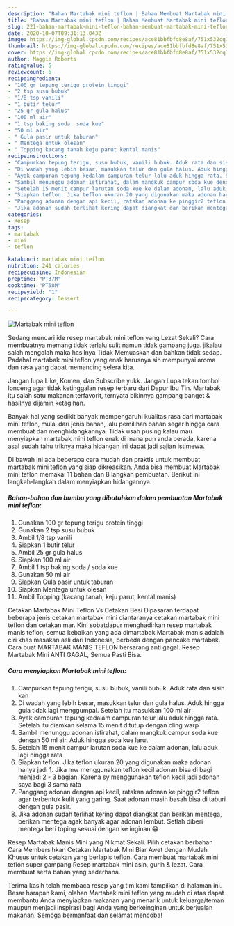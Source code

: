 ```yaml
---
description: "Bahan Martabak mini teflon | Bahan Membuat Martabak mini teflon Yang Lezat Sekali"
title: "Bahan Martabak mini teflon | Bahan Membuat Martabak mini teflon Yang Lezat Sekali"
slug: 221-bahan-martabak-mini-teflon-bahan-membuat-martabak-mini-teflon-yang-lezat-sekali
date: 2020-10-07T09:31:13.043Z
image: https://img-global.cpcdn.com/recipes/ace81bbfbfd8e8af/751x532cq70/martabak-mini-teflon-foto-resep-utama.jpg
thumbnail: https://img-global.cpcdn.com/recipes/ace81bbfbfd8e8af/751x532cq70/martabak-mini-teflon-foto-resep-utama.jpg
cover: https://img-global.cpcdn.com/recipes/ace81bbfbfd8e8af/751x532cq70/martabak-mini-teflon-foto-resep-utama.jpg
author: Maggie Roberts
ratingvalue: 5
reviewcount: 6
recipeingredient:
- "100 gr tepung terigu protein tinggi"
- "2 tsp susu bubuk"
- "1/8 tsp vanili"
- "1 butir telur"
- "25 gr gula halus"
- "100 ml air"
- "1 tsp baking soda  soda kue"
- "50 ml air"
- " Gula pasir untuk taburan"
- " Mentega untuk olesan"
- " Topping kacang tanah keju parut kental manis"
recipeinstructions:
- "Campurkan tepung terigu, susu bubuk, vanili bubuk. Aduk rata dan sisih kan"
- "Di wadah yang lebih besar, masukkan telur dan gula halus. Aduk hingga gula tidak lagi menggumpal. Setelah itu masukkan 100 ml air"
- "Ayak campuran tepung kedalam campuran telur lalu aduk hingga rata. Setelah itu diamkan selama 15 menit ditutup dengan cling warp"
- "Sambil menunggu adonan istirahat, dalam mangkuk campur soda kue dengan 50 ml air. Aduk hingga soda kue larut"
- "Setelah 15 menit campur larutan soda kue ke dalam adonan, lalu aduk lagi hingga rata"
- "Siapkan teflon. Jika teflon ukuran 20 yang digunakan maka adonan hanya jadi 1. Jika mw menggunakan teflon kecil adonan bisa di bagi menjadi 2 - 3 bagian. Karena sy menggunakan teflon kecil jadi adonan saya bagi 3 sama rata"
- "Panggang adonan dengan api kecil, ratakan adonan ke pinggir2 teflon agar terbentuk kulit yang garing. Saat adonan masih basah bisa di taburi dengan gula pasir."
- "Jika adonan sudah terlihat kering dapat diangkat dan berikan mentega, berikan mentega agak banyak agar adonan lembut. Setlah diberi mentega beri toping sesuai dengan ke inginan 😁"
categories:
- Resep
tags:
- martabak
- mini
- teflon

katakunci: martabak mini teflon 
nutrition: 241 calories
recipecuisine: Indonesian
preptime: "PT37M"
cooktime: "PT58M"
recipeyield: "1"
recipecategory: Dessert

---
```



![Martabak mini teflon](https://img-global.cpcdn.com/recipes/ace81bbfbfd8e8af/751x532cq70/martabak-mini-teflon-foto-resep-utama.jpg)

Sedang mencari ide resep martabak mini teflon yang Lezat Sekali? Cara membuatnya memang tidak terlalu sulit namun tidak gampang juga. jikalau salah mengolah maka hasilnya Tidak Memuaskan dan bahkan tidak sedap. Padahal martabak mini teflon yang enak harusnya sih mempunyai aroma dan rasa yang dapat memancing selera kita.

Jangan lupa Like, Komen, dan Subscribe yukk. Jangan Lupa tekan tombol lonceng agar tidak ketinggalan resep terbaru dari Dapur Ibu Tin. Martabak itu salah satu makanan terfavorit, ternyata bikinnya gampang banget &amp; hasilnya dijamin ketagihan.

Banyak hal yang sedikit banyak mempengaruhi kualitas rasa dari martabak mini teflon, mulai dari jenis bahan, lalu pemilihan bahan segar hingga cara membuat dan menghidangkannya. Tidak usah pusing kalau mau menyiapkan martabak mini teflon enak di mana pun anda berada, karena asal sudah tahu triknya maka hidangan ini dapat jadi sajian istimewa.


Di bawah ini ada beberapa cara mudah dan praktis untuk membuat martabak mini teflon yang siap dikreasikan. Anda bisa membuat Martabak mini teflon memakai 11 bahan dan 8 langkah pembuatan. Berikut ini langkah-langkah dalam menyiapkan hidangannya.

<!--inarticleads1-->

##### Bahan-bahan dan bumbu yang dibutuhkan dalam pembuatan Martabak mini teflon:

1. Gunakan 100 gr tepung terigu protein tinggi
1. Gunakan 2 tsp susu bubuk
1. Ambil 1/8 tsp vanili
1. Siapkan 1 butir telur
1. Ambil 25 gr gula halus
1. Siapkan 100 ml air
1. Ambil 1 tsp baking soda / soda kue
1. Gunakan 50 ml air
1. Siapkan  Gula pasir untuk taburan
1. Siapkan  Mentega untuk olesan
1. Ambil  Topping (kacang tanah, keju parut, kental manis)


Cetakan Martabak Mini Teflon Vs Cetakan Besi Dipasaran terdapat beberapa jenis cetakan martabak mini diantaranya cetakan martabak mini teflon dan cetakan mar. Kini sobatdapur menghadirkan resep martabak manis teflon, semua kebaikan yang ada dimartabak Martabak manis adalah ciri khas masakan asli dari Indonesia, berbeda dengan pancake martabak. Cara buat MARTABAK MANIS TEFLON bersarang anti gagal. Resep Martabak Mini ANTI GAGAL, Semua Pasti Bisa. 

<!--inarticleads2-->

##### Cara menyiapkan Martabak mini teflon:

1. Campurkan tepung terigu, susu bubuk, vanili bubuk. Aduk rata dan sisih kan
1. Di wadah yang lebih besar, masukkan telur dan gula halus. Aduk hingga gula tidak lagi menggumpal. Setelah itu masukkan 100 ml air
1. Ayak campuran tepung kedalam campuran telur lalu aduk hingga rata. Setelah itu diamkan selama 15 menit ditutup dengan cling warp
1. Sambil menunggu adonan istirahat, dalam mangkuk campur soda kue dengan 50 ml air. Aduk hingga soda kue larut
1. Setelah 15 menit campur larutan soda kue ke dalam adonan, lalu aduk lagi hingga rata
1. Siapkan teflon. Jika teflon ukuran 20 yang digunakan maka adonan hanya jadi 1. Jika mw menggunakan teflon kecil adonan bisa di bagi menjadi 2 - 3 bagian. Karena sy menggunakan teflon kecil jadi adonan saya bagi 3 sama rata
1. Panggang adonan dengan api kecil, ratakan adonan ke pinggir2 teflon agar terbentuk kulit yang garing. Saat adonan masih basah bisa di taburi dengan gula pasir.
1. Jika adonan sudah terlihat kering dapat diangkat dan berikan mentega, berikan mentega agak banyak agar adonan lembut. Setlah diberi mentega beri toping sesuai dengan ke inginan 😁


Resep Martabak Manis Mini yang Nikmat Sekali. Pilih cetakan berbahan Cara Membersihkan Cetakan Martabak Mini Biar Awet dengan Mudah Khusus untuk cetakan yang berlapis teflon. Cara membuat martabak mini teflon super gampang Resep martabak mini asin, gurih &amp; lezat. Cara membuat serta bahan yang sederhana. 

Terima kasih telah membaca resep yang tim kami tampilkan di halaman ini. Besar harapan kami, olahan Martabak mini teflon yang mudah di atas dapat membantu Anda menyiapkan makanan yang menarik untuk keluarga/teman maupun menjadi inspirasi bagi Anda yang berkeinginan untuk berjualan makanan. Semoga bermanfaat dan selamat mencoba!
